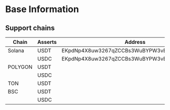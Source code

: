 # Base Information

## Support chains

| Chain   | Asserts | Address                                      |
| ------- | ------- | -------------------------------------------- |
| Solana  | USDT    | EKpdNp4X8uw3267qZCCBs3WuBYPW3vBnbC1x5gnGSv2K |
|         | USDC    | EKpdNp4X8uw3267qZCCBs3WuBYPW3vBnbC1x5gnGSv2K |
| POLYGON | USDT    |                                              |
|         | USDC    |                                              |
| TON     | USDT    |                                              |
| BSC     | USDT    |                                              |
|         | USDC    |                                              |
